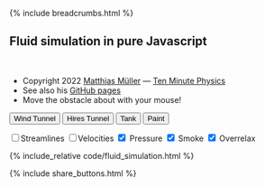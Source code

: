 {% include breadcrumbs.html %}

## Fluid simulation in pure Javascript
<div class="header_line"><br/></div>

- Copyright 2022 [Matthias Müller](www.matthiasMueller.info/tenMinutePhysics) &mdash; [Ten Minute Physics](www.youtube.com/c/TenMinutePhysics)
- See also his [GitHub pages](matthias-research.github.io/pages/tenMinutePhysics/index.html)
- Move the obstacle about with your mouse!

<button class="button" onclick="setupScene(1)">Wind Tunnel</button>
<button class="button" onclick="setupScene(3)">Hires Tunnel</button>
<button class="button" onclick="setupScene(0)">Tank</button>
<button class="button" onclick="setupScene(2)">Paint</button>

<input type = "checkbox" id = "streamButton" onclick = "scene.showStreamlines = !scene.showStreamlines">Streamlines
<input type = "checkbox" id = "velocityButton" onclick = "scene.showVelocities = !scene.showVelocities">Velocities
<input type = "checkbox" name = "field" id = "pressureButton" onclick = "scene.showPressure = !scene.showPressure;" checked> Pressure
<input type = "checkbox" name = "field" id = "smokeButton" onclick = "scene.showSmoke = !scene.showSmoke;" checked> Smoke
<input type = "checkbox" id = "overrelaxButton" onclick = "scene.overRelaxation = scene.overRelaxation == 1.0 ? 1.9 : 1.0" checked> Overrelax
<canvas id="myCanvas" style="border: none;"></canvas>

{% include_relative code/fluid_simulation.html %}

<p style="clear: both;"></p>

{% include share_buttons.html %}


